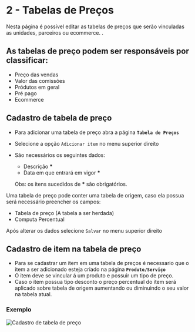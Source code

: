 # 2 - Tabelas de Preços

Nesta página é possível editar as tabelas de preços que serão vinculadas as unidades, parceiros ou ecommerce. .

## As tabelas de preço podem ser responsáveis por classificar:

* Preço das vendas
* Valor das comissões
* Pródutos em geral
* Pré pago
* Ecommerce

## Cadastro de tabela de preço

* Para adicionar uma tabela de preço abra a página **`Tabela de Preços`**
* Selecione a opção `Adicionar item` no menu superior direito
* São necessários os seguintes dados:

  * Descrição **\***
  * Data em que entrará em vigor **\***

  Obs: os itens sucedidos de **\*** são obrigatórios.

Uma tabela de preço pode conter uma tabela de origem, caso ela possua será necessário preencher os campos:

* Tabela de preço \(A tabela a ser herdada\)
* Computa Percentual

Após alterar os dados selecione `Salvar` no menu superior direito

## Cadastro de item na tabela de preço

* Para se cadastrar um item em uma tabela de preços é necessario que o item a ser adicionado esteja criado na página **`Produto/Serviço`**
* O item deve se vincular á um produto e possuir um tipo de preço.
* Caso o item possua tipo desconto o preço percentual do item será aplicado sobre tabela de origem aumentando ou diminuindo o seu valor na tabela atual.

### Exemplo

![Cadastro de tabela de pre&#xE7;o](https://github.com/Kallebe18/public-docs/tree/14db14e777bd90b8c751619e747c97b19ccfbaa9/.gitbook/assets/fluxo-tabela-de-precos.gif)

